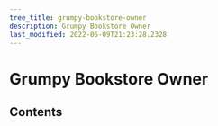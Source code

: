 ```yaml
---
tree_title: grumpy-bookstore-owner
description: Grumpy Bookstore Owner
last_modified: 2022-06-09T21:23:28.2328
---
```


# Grumpy Bookstore Owner

## Contents
